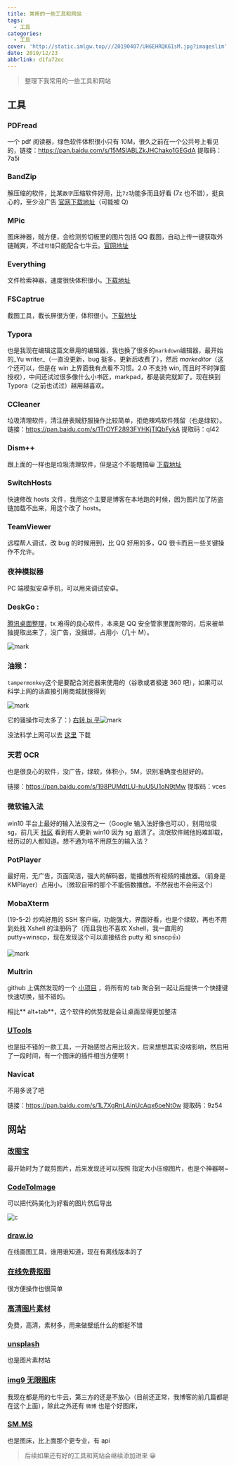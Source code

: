 ```yaml
---
title: 常用的一些工具和网站
tags:
  - 工具
categories:
  - 工具
cover: 'http://static.imlgw.top///20190407/UH6EHRQK6IsM.jpg?imageslim'
date: 2019/12/23
abbrlink: d1fa72ec
---
```


> 整理下我常用的一些工具和网站

## 工具

### PDFread

一个 pdf 阅读器，绿色软件体积很小只有 10M，很久之前在一个公共号上看见的，链接：https://pan.baidu.com/s/15MSlABLZkJHChako1GEGdA
提取码：7a5i 

### BandZip

解压缩的软件，比某`数字`压缩软件好用，比`7z`功能多而且好看 (7z 也不错），挺良心的，至少没广告 [官网下载地址](https://www.bandisoft.com/bandizip/)（可能被 Q)

### MPic

 图床神器，贼方便，会检测剪切板里的图片包括 QQ 截图，自动上传一键获取外链贼爽，不过`可惜`只能配合七牛云。[官网地址](http://mpic.lzhaofu.cn/)

### Everything

文件检索神器，速度很快体积很小。[下载地址](https://www.voidtools.com/zh-cn/)

### FSCaptrue

 截图工具，截长屏很方便，体积很小。[下载地址](https://www.appcgn.com/faststone-capture.html)

### Typora

 也是我现在编辑这篇文章用的编辑器，我也换了很多的`markdown`编辑器，最开始的_Yu writer_（一直没更新，bug 挺多，更新后收费了），然后 _markeditor_（这个还可以，但是在 win 上界面我有点看不习惯。2.0 不支持 win, 而且时不时弹窗授权），中间还试过很多像什么小书匠，markpad，都是装完就卸了。现在换到 Typora（之前也试过）越用越喜欢。

### CCleaner

垃圾清理软件，清注册表贼舒服操作比较简单，拒绝辣鸡软件残留（也是绿软）。链接：https://pan.baidu.com/s/1TrOYF2893FYHKjTlQbFykA 提取码：ql42 

### Dism++

跟上面的一样也是垃圾清理软件，但是这个不能瞎搞😀  [下载地址](https://www.chuyu.me/zh-Hans/index.html)

### SwitchHosts

快速修改 hosts 文件，我用这个主要是博客在本地跑的时候，因为图片加了防盗链加载不出来，用这个改了 hosts。

### TeamViewer

远程帮人调试，改 bug 的时候用到，比 QQ 好用的多，QQ 很卡而且一些关键操作不允许。

### 夜神模拟器

PC 端模拟安卓手机，可以用来调试安卓。

### DeskGo : 

[腾讯桌面整理](https://pc.qq.com/detail/5/detail_23125.html)，tx 难得的良心软件，本来是 QQ 安全管家里面附带的，后来被单独提取出来了，没广告，没捆绑，占用小（几十 M）。

![mark](http://static.imlgw.top///20190414/Ch6k6LNP3CU2.png?imageslim)

### 油猴： 

`tampermonkey`这个是要配合浏览器来使用的（谷歌或者极速 360 吧），如果可以科学上网的话直接引用商城就搜得到

![mark](http://static.imlgw.top///20190414/5ioOotVWEqJO.png?imageslim)

它的骚操作可太多了：) [右转 bi 乎](https://zhuanlan.zhihu.com/p/32155254)![mark](http://static.imlgw.top///20190414/QIORRorFVAah.png?imageslim)

没法科学上网可以去 [这里](http://chromecj.com/web-development/2018-07/1468/download.html) 下载

###  天若 OCR

也是很良心的软件，没广告，绿软，体积小，5M，识别准确度也挺好的。

链接：https://pan.baidu.com/s/198PUMdtLU-huU5U1oN9tMw 
提取码：vces 

### 微软输入法

win10 平台上最好的输入法没有之一（Google 输入法好像也可以），别用垃圾 sg，前几天 [社区](https://answers.microsoft.com/zh-hans/windows/forum/windows_10-update/systemserviceexception%E8%93%9D%E5%B1%8F/e5c0a131-a155-4cc0-a871-b6089d474313?rtAction=1553553854556) 看到有人更新 win10 因为 sg 崩溃了。流氓软件贼他妈难卸载，经历过的人都知道。想不通为啥不用原生的输入法？

### PotPlayer

最好用，无广告，页面简洁，强大的解码器，能播放所有视频的播放器。（前身是 KMPlayer）占用小，（微软自带的那个不能倍数播放。不然我也不会用这个）

### MobaXterm

(19-5-2) 炒鸡好用的 SSH 客户端，功能强大，界面好看，也是个绿软，再也不用到处找 Xshell 的注册码了（而且我也不喜欢 Xshell，我一直用的 putty+winscp，现在发现这个可以直接结合 putty 和 sinscp👍）

![mark](http://static.imlgw.top///20190502/rKdNPEwUmstf.png?imageslim)

### Multrin

github 上偶然发现的一个 [小项目](https://github.com/sentialx/multrin) ，将所有的 tab 聚合到一起让后提供一个快捷键快速切换，挺不错的。

相比** alt+tab**，这个软件的优势就是会让桌面显得更加整洁

### [UTools](https://u.tools/)

也是挺不错的一款工具，一开始感觉占用比较大，后来想想其实没啥影响，然后用了一段时间，有一个图床的插件相当方便啊！

### Navicat

不用多说了吧

链接：https://pan.baidu.com/s/1L7XgRnLAinUcAqx6oeNt0w 
提取码：9z54 

## 网站

### [改图宝](http://www.gaitubao.com/#) 

最开始时为了裁剪图片，后来发现还可以按照 指定大小压缩图片，也是个神器啊~

### [CodeToImage](https://carbon.now.sh) 

可以把代码美化为好看的图片然后导出

![c](http://static.imlgw.top///20190407/sAP81lBQEv3Q.png?imageslim)

### [draw.io](https://www.draw.io/) 

在线画图工具，谁用谁知道，现在有离线版本的了

### [在线免费抠图](https://www.gaoding.com/koutu)

 很方便操作也很简单

### [高清图片素材](https://alpha.wallhaven.cc/)

  免费，高清，素材多，用来做壁纸什么的都挺不错

### [unsplash](https://unsplash.com)

 也是图片素材站

### [img9 无限图床](https://img9.top)

  我现在都是用的七牛云，第三方的还是不放心（目前还正常，我博客的前几篇都是在这个上面），除此之外还有 `微博` 也是个好图床，

### [SM.MS](https://sm.ms)

 也是图床，比上面那个更专业，有 api

> 后续如果还有好的工具和网站会继续添加进来 😀